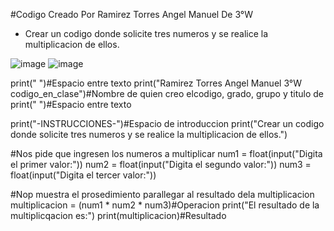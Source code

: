 #Codigo Creado Por Ramirez Torres Angel Manuel De 3°W
- Crear un codigo donde solicite tres numeros y se realice la multiplicacion de ellos.

![image](https://github.com/user-attachments/assets/d0aae475-642b-4053-8465-bebdb7b123b9)
![image](https://github.com/user-attachments/assets/b63506e5-23f3-4668-b175-b4e44db67679)

print(" ")#Espacio entre texto
print("Ramirez Torres Angel Manuel 3°W codigo_en_clase")#Nombre de quien creo elcodigo, grado, grupo y titulo de
print(" ")#Espacio entre texto

print("-INSTRUCCIONES-")#Espacio de introduccion
print("Crear un codigo donde solicite tres numeros y se realice la multiplicacion de ellos.")

#Nos pide que ingresen los numeros a multiplicar
num1 = float(input("Digita el primer valor:"))
num2 = float(input("Digita el segundo valor:"))
num3 = float(input("Digita el tercer valor:"))

#Nop muestra el prosedimiento parallegar al resultado dela multiplicacion
multiplicacion = (num1 * num2 * num3)#Operacion
print("El resultado de la multiplicqacion es:")
print(multiplicacion)#Resultado
